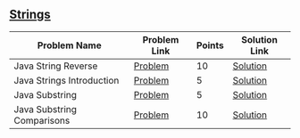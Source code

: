 ## [Strings](https://www.hackerrank.com/domains/java/java-strings)

|Problem Name|Problem Link|Points|Solution Link|
---|---|---|---
|Java String Reverse|[Problem](https://www.hackerrank.com/challenges/java-string-reverse/problem)|10|[Solution](./JavaStringReverse.java)|
|Java Strings Introduction|[Problem](https://www.hackerrank.com/challenges/java-strings-introduction/problem)|5|[Solution](./JavaStringsIntroduction.java)|
|Java Substring|[Problem](https://www.hackerrank.com/challenges/java-substring/problem)|5|[Solution](./JavaSubstring.java)|
|Java Substring Comparisons|[Problem](https://www.hackerrank.com/challenges/java-string-compare/problem)|10|[Solution](./JavaSubstringComparisons.java)|

